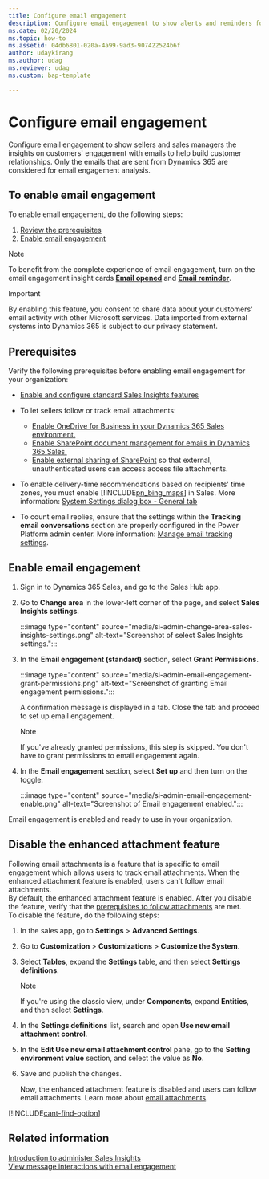 ```yaml
---
title: Configure email engagement
description: Configure email engagement to show alerts and reminders for sellers and sales managers to help build customer relationships.
ms.date: 02/20/2024
ms.topic: how-to
ms.assetid: 04db6801-020a-4a99-9ad3-907422524b6f
author: udaykirang
ms.author: udag
ms.reviewer: udag
ms.custom: bap-template

---
```

# Configure email engagement 

Configure email engagement to show sellers and sales managers the insights on customers' engagement with emails to help build customer relationships. Only the emails that are sent from Dynamics 365 are considered for email engagement analysis.

## To enable email engagement

To enable email engagement, do the following steps:
 
1. [Review the prerequisites](#prerequisites)
2. [Enable email engagement](#enable-email-engagement)

> [!NOTE]
> To benefit from the complete experience of email engagement, turn on the email engagement insight cards **[Email opened](action-cards-reference.md#EmailOpened)** and **[Email reminder](action-cards-reference.md#EmailReminder)**.

> [!IMPORTANT]
> By enabling this feature, you consent to share data about your customers' email activity with other Microsoft services. Data imported from external systems into Dynamics 365 is subject to our privacy statement.

## Prerequisites

Verify the following prerequisites before enabling email engagement for your organization:

- [Enable and configure standard Sales Insights features](intro-admin-guide-sales-insights.md#enable-and-configure-standard-sales-insights-features)

- To let sellers follow or track email attachments: <a name="prereq-follow-email-attachments"> </a>
    - [Enable OneDrive for Business in your Dynamics 365 Sales environment.](/power-platform/admin/enable-onedrive-for-business)  
    - [Enable SharePoint document management for emails in Dynamics 365 Sales.](/power-platform/admin/enable-sharepoint-document-management-specific-entities)  
    - [Enable external sharing of SharePoint](/sharepoint/external-sharing-overview) so that external, unauthenticated users can access access file attachments.  

- To enable delivery-time recommendations based on recipients' time zones, you must enable [!INCLUDE[pn_bing_maps](../includes/pn-bing-maps.md)] in Sales. More information: [System Settings dialog box - General tab](/dynamics365/customer-engagement/admin/system-settings-dialog-box-general-tab)  
- To count email replies, ensure that the settings within the **Tracking email conversations** section are properly configured in the Power Platform admin center. More information: [Manage email tracking settings](/power-platform/admin/settings-email-tracking).

## Enable email engagement

1. Sign in to Dynamics 365 Sales, and go to the Sales Hub app.

1. Go to **Change area** in the lower-left corner of the page, and select **Sales Insights settings**.

    :::image type="content" source="media/si-admin-change-area-sales-insights-settings.png" alt-text="Screenshot of select Sales Insights settings.":::

1. In the **Email engagement (standard)** section, select **Grant Permissions**.

    :::image type="content" source="media/si-admin-email-engagement-grant-permissions.png" alt-text="Screenshot of granting Email engagement permissions.":::

    A confirmation message is displayed in a tab. Close the tab and proceed to set up email engagement.

    > [!NOTE]
    > If you've already granted permissions, this step is skipped. You don't have to grant permissions to email engagement again.

1. In the **Email engagement** section, select **Set up** and then turn on the toggle.  

    :::image type="content" source="media/si-admin-email-engagement-enable.png" alt-text="Screenshot of Email engagement enabled.":::

Email engagement is enabled and ready to use in your organization. 

## Disable the enhanced attachment feature

Following email attachments is a feature that is specific to email engagement which allows users to track email attachments. When the enhanced attachment feature is enabled, users can't follow email attachments.  
By default, the enhanced attachment feature is enabled. After you disable the feature, verify that the [prerequisites to follow attachments](#prereq-follow-email-attachments) are met.  
To disable the feature, do the following steps:  

1. In the sales app, go to **Settings** > **Advanced Settings**.  
1. Go to **Customization** > **Customizations** > **Customize the System**.  
1. Select **Tables**, expand the **Settings** table, and then select **Settings definitions**.  

    >[!NOTE]
    >If you're using the classic view, under **Components**, expand **Entities**, and then select **Settings**.

1. In the **Settings definitions** list, search and open **Use new email attachment control**.  
1. In the **Edit Use new email attachment control** pane, go to the **Setting environment value** section, and select the value as **No**.  
1. Save and publish the changes.  

    Now, the enhanced attachment feature is disabled and users can follow email attachments. Learn more about [email attachments](create-send-email-message.md#add-attachments-).

[!INCLUDE[cant-find-option](../includes/cant-find-option.md)]

## Related information

[Introduction to administer Sales Insights](intro-admin-guide-sales-insights.md)  
[View message interactions with email engagement](email-engagement.md)
